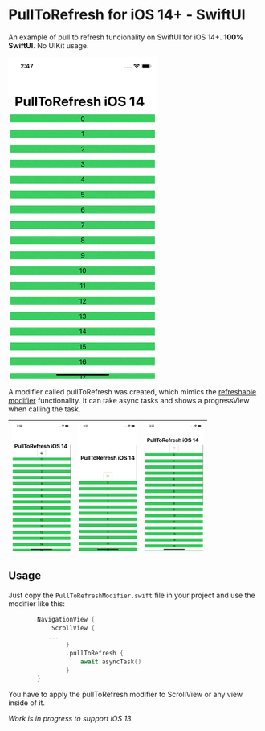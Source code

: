 # PullToRefresh for iOS 14+ - SwiftUI
An example of pull to refresh funcionality on SwiftUI for iOS 14+. **100% SwiftUI**. No UIKit usage. 

![pull](README.assets/pull.gif)

A modifier called pullToRefresh was created, which mimics the [refreshable modifier](https://developer.apple.com/documentation/swiftui/label/refreshable(action:)) functionality. It can take async tasks and shows a progressView when calling the task.

| <img src="README.assets/image-20220511031830250.png" alt="image-20220511031830250" style="zoom: 25%;" /> | <img src="README.assets/image-20220511032116861.png" alt="image-20220511032116861" style="zoom:25%;" /> | <img src="README.assets/image-20220511032139075.png" alt="image-20220511032139075" style="zoom:25%;" /> |
| ------------------------------------------------------------ | ------------------------------------------------------------ | ------------------------------------------------------------ |

## Usage

Just copy the `PullToRefreshModifier.swift` file in your project and use the modifier like this:

```swift
        NavigationView {
            ScrollView {
		   ...
                }
                .pullToRefresh {
                    await asyncTask()
                }
        }
```

You have to apply the pullToRefresh modifier to ScrollView or any view inside of it.

*Work is in progress to support iOS 13.*
